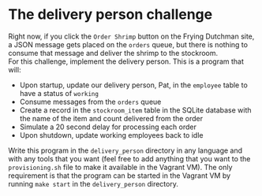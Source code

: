 # The delivery person challenge

Right now, if you click the `Order Shrimp` button on the Frying Dutchman
site, a JSON message gets placed on the `orders` queue, but there is
nothing to consume that message and deliver the shrimp to the stockroom.  
For this challenge, implement the delivery person.  This is a program that will:

* Upon startup, update our delivery person, Pat, in the `employee` table to 
have a status of `working`
* Consume messages from the `orders` queue
* Create a record in the `stockroom_item` table in the SQLite database with the 
name of the item and count delivered from the order
* Simulate a 20 second delay for processing each order
* Upon shutdown, update working employees back to idle

Write this program in the `delivery_person` directory in any language and with
any tools that you want (feel free to add anything that you want to the
`provisioning.sh` file to make it available in the Vagrant VM).  The only
requirement is that the program can be started in the Vagrant VM by running
`make start` in the `delivery_person` directory.
